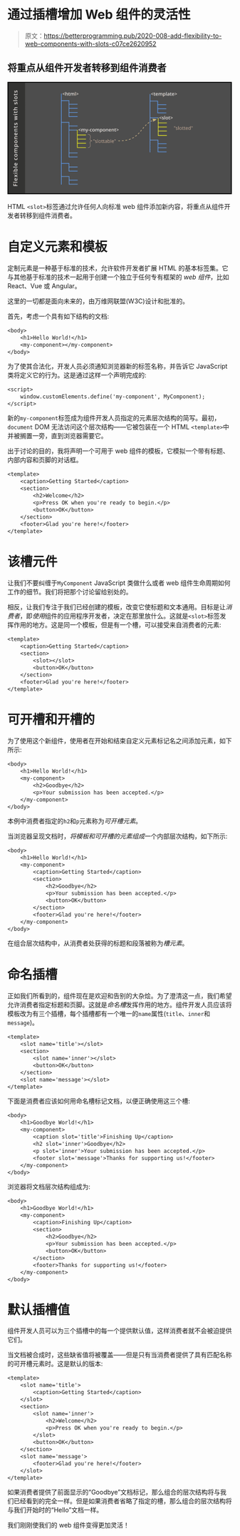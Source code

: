 # 通过插槽增加 Web 组件的灵活性

> 原文：<https://betterprogramming.pub/2020-008-add-flexibility-to-web-components-with-slots-c07ce2620952>

## 将重点从组件开发者转移到组件消费者

![](img/5c8605aab84bb230415eabf6846c0389.png)

HTML `<slot>`标签通过允许任何人向标准 web 组件添加新内容，将重点从组件开发者转移到组件消费者。

# 自定义元素和模板

定制元素是一种基于标准的技术，允许软件开发者扩展 HTML 的基本标签集。它与其他基于标准的技术一起用于创建一个独立于任何专有框架的 *web 组件*，比如 React、Vue 或 Angular。

这里的一切都是面向未来的，由万维网联盟(W3C)设计和批准的。

首先，考虑一个具有如下结构的文档:

```
<body>
    <h1>Hello World!</h1>
    <my-component></my-component>
</body>
```

为了使其合法化，开发人员必须通知浏览器新的标签名称，并告诉它 JavaScript 类将定义它的行为。这是通过这样一个声明完成的:

```
<script>    
    window.customElements.define('my-component', MyComponent);
</script>
```

新的`my-component`标签成为组件开发人员指定的元素层次结构的简写。最初，`document` DOM 无法访问这个层次结构——它被包装在一个 HTML `<template>`中并被搁置一旁，直到浏览器需要它。

出于讨论的目的，我将声明一个可用于 web 组件的模板，它模拟一个带有标题、内部内容和页脚的对话框。

```
<template>
    <caption>Getting Started</caption>
    <section>
        <h2>Welcome</h2>
        <p>Press OK when you're ready to begin.</p>
        <button>OK</button>
    </section>
    <footer>Glad you're here!</footer>
</template>
```

# 该槽元件

让我们不要纠缠于`MyComponent` JavaScript 类做什么或者 web 组件生命周期如何工作的细节。我们将把那个讨论留给别处的。

相反，让我们专注于我们已经创建的模板，改变它使标题和文本通用。目标是让*消费者*，即*使用*组件的应用程序开发者，决定在那里放什么。这就是`<slot>`标签发挥作用的地方。这是同一个模板，但是有一个槽，可以接受来自消费者的元素:

```
<template>
    <caption>Getting Started</caption>
    <section>
        <slot></slot>
        <button>OK</button>
    </section>
    <footer>Glad you're here!</footer>
</template>
```

# 可开槽和开槽的

为了使用这个新组件，使用者在开始和结束自定义元素标记名之间添加元素，如下所示:

```
<body>
    <h1>Hello World!</h1>
    <my-component>
        <h2>Goodbye</h2>
        <p>Your submission has been accepted.</p>
    </my-component>
</body>
```

本例中消费者指定的`h2`和`p`元素称为*可开槽元素*。

当浏览器呈现文档时，*将模板和可开槽的元素组成*一个内部层次结构，如下所示:

```
<body>
    <h1>Hello World!</h1>
    <my-component>
        <caption>Getting Started</caption>
        <section>
            <h2>Goodbye</h2>
            <p>Your submission has been accepted.</p>
            <button>OK</button>
        </section>
        <footer>Glad you're here!</footer>
    </my-component>
</body>
```

在组合层次结构中，从消费者处获得的标题和段落被称为*槽元素*。

# 命名插槽

正如我们所看到的，组件现在是欢迎和告别的大杂烩。为了澄清这一点，我们希望允许消费者指定标题和页脚。这就是*命名槽*发挥作用的地方。组件开发人员应该将模板改为有三个插槽，每个插槽都有一个唯一的`name`属性(`title`、`inner`和`message`)。

```
<template>
    <slot name='title'></slot>
    <section>
        <slot name='inner'></slot>
        <button>OK</button>
    </section>
    <slot name='message'></slot>
</template>
```

下面是消费者应该如何用命名槽标记文档，以便正确使用这三个槽:

```
<body>
    <h1>Goodbye World!</h1>
    <my-component>
        <caption slot='title'>Finishing Up</caption>
        <h2 slot='inner'>Goodbye</h2>
        <p slot='inner'>Your submission has been accepted.</p>
        <footer slot='message'>Thanks for supporting us!</footer>
    </my-component>
</body>
```

浏览器将文档层次结构组成为:

```
<body>
    <h1>Goodbye World!</h1>
    <my-component>
        <caption>Finishing Up</caption>
        <section>
            <h2>Goodbye</h2>
            <p>Your submission has been accepted.</p>
            <button>OK</button>
        </section>
        <footer>Thanks for supporting us!</footer>
    </my-component>
</body>
```

# 默认插槽值

组件开发人员可以为三个插槽中的每一个提供默认值，这样消费者就不会被迫提供它们。

当文档被合成时，这些缺省值将被覆盖——但是只有当消费者提供了具有匹配名称的可开槽元素时。这是默认的版本:

```
<template>
    <slot name='title'>
        <caption>Getting Started</caption>
    </slot>
    <section>
        <slot name='inner'>
            <h2>Welcome</h2>
            <p>Press OK when you're ready to begin.</p>
        </slot>
        <button>OK</button>
    </section>
    <slot name='message'>
        <footer>Glad you're here!</footer>
    </slot>
</template>
```

如果消费者提供了前面显示的“Goodbye”文档标记，那么组合的层次结构将与我们已经看到的完全一样。但是如果消费者省略了指定的槽，那么组合的层次结构将与我们开始时的“Hello”文档一样。

我们刚刚使我们的 web 组件变得更加灵活！